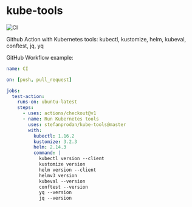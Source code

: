 # kube-tools

![CI](https://github.com/stefanprodan/kube-tools/workflows/CI/badge.svg)

Github Action with Kubernetes tools: kubectl, kustomize, helm, kubeval, conftest, jq, yq

GitHub Workflow example:

```yaml
name: CI

on: [push, pull_request]

jobs:
  test-action:
    runs-on: ubuntu-latest
    steps:
      - uses: actions/checkout@v1
      - name: Run Kubernetes tools
        uses: stefanprodan/kube-tools@master
        with:
          kubectl: 1.16.2
          kustomize: 3.2.3
          helm: 2.14.3
          command: |
            kubectl version --client
            kustomize version
            helm version --client
            helmv3 version
            kubeval --version
            conftest --version
            yq --version
            jq --version
```
